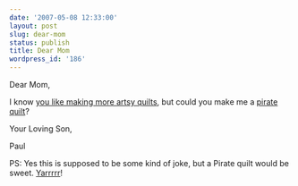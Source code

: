 ```yaml
---
date: '2007-05-08 12:33:00'
layout: post
slug: dear-mom
status: publish
title: Dear Mom
wordpress_id: '186'
---
```


Dear Mom,




I know [you like making more artsy quilts](http://karenquerna.blogspot.com/), but could you make me a [pirate quilt](http://www.jandofabrics.com/proddetail.asp?prod=pir00010)?




Your Loving Son,




Paul




PS: Yes this is supposed to be some kind of joke, but a Pirate quilt would be sweet. [Yarrrrr](http://en.wikipedia.org/wiki/Flying_Spaghetti_Monster#Pirates_and_global_warming)!
